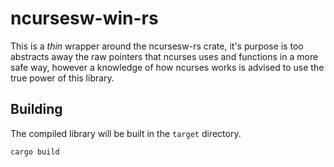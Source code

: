 ncursesw-win-rs
===============

This is a *thin* wrapper around the ncursesw-rs crate, it's purpose is too abstracts away the raw pointers that ncurses uses and functions in a more safe way, however a knowledge of how ncurses works is advised to use the true power of this library.

## Building

The compiled library will be built in the `target` directory.

```
cargo build
```
